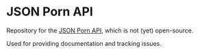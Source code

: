 # JSON Porn API

Repository for the [JSON Porn API](http://json-porn.com/), which is not (yet) open-source.

Used for providing documentation and tracking issues.
